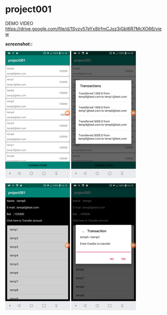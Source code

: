 # project001

DEMO VIDEO https://drive.google.com/file/d/1Syzy57eYx8lrfmCJoz3jGbl6R7McXO66/view

***screenshot::***&nbsp;
<p float="left">
<img src="screenshot/Screenshot_2019-04-27-16-18-54.png" width="205" height="401">
<img src="screenshot/Screenshot_2019-04-27-16-18-59.png" width="205" height="401">
  </p>
<img src="screenshot/Screenshot_2019-04-27-16-19-16.png" width="205" height="401">
<img src="screenshot/Screenshot_2019-04-27-16-19-39.png" width="205" height="401">
